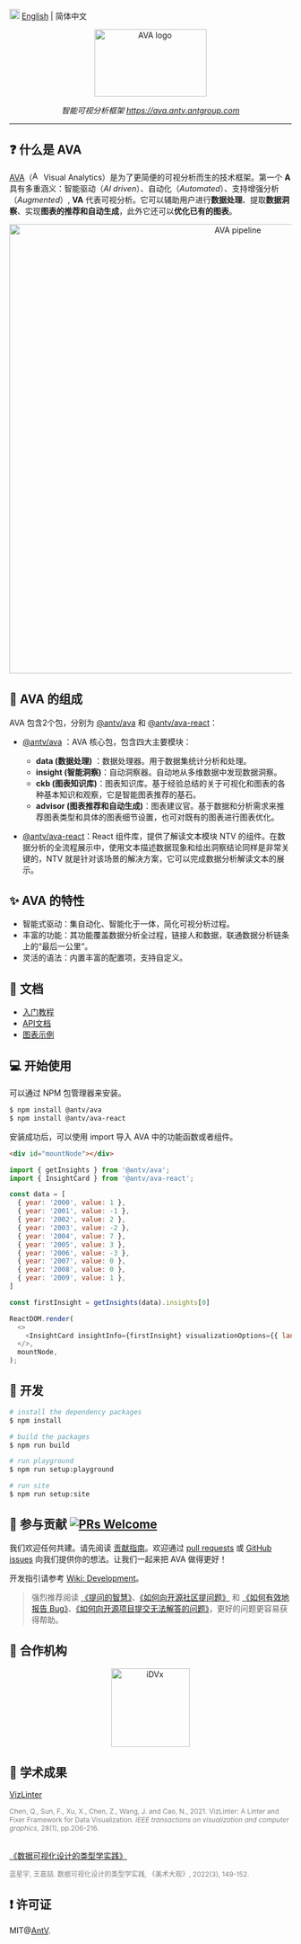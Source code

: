 <img src="https://gw.alipayobjects.com/zos/antfincdn/R8sN%24GNdh6/language.svg" width="18"> [English](./README.md) | 简体中文

<div align="center">
  <img width="200" height="120" src="https://mdn.alipayobjects.com/huamei_qa8qxu/afts/img/A*yOHIQ48aRwgAAAAAAAAAAAAADmJ7AQ/original" alt="AVA logo">
</div>

<div align="center">

<i>智能可视分析框架</i>
<i><a href="https://ava.antv.antgroup.com/"><https://ava.antv.antgroup.com></a></i>

</div>

----

## ❓ 什么是 AVA

[AVA](https://github.com/antvis/AVA)（<img src="https://mdn.alipayobjects.com/huamei_qa8qxu/afts/img/A*QzIsSrfsCW0AAAAAAAAAAAAADmJ7AQ/original" width="16" alt="AVA examples"> Visual Analytics）是为了更简便的可视分析而生的技术框架。第一个 **A** 具有多重涵义：智能驱动（*AI driven*）、自动化（*Automated*）、支持增强分析（*Augmented*）, **VA** 代表可视分析。它可以辅助用户进行**数据处理**、提取**数据洞察**、实现**图表的推荐和自动生成**，此外它还可以**优化已有的图表**。
<br />

<div align="center">
  <img width="800" src="https://mdn.alipayobjects.com/huamei_kjfwsg/afts/img/A*wpo3RpdULnAAAAAAAAAAAAAADvmcAQ/original" alt="AVA pipeline">
</div>

## 📁 AVA 的组成

AVA 包含2个包，分别为 [@antv/ava](https://www.npmjs.com/package/@antv/ava) 和 [@antv/ava-react](https://www.npmjs.com/package/@antv/ava-react)：

* [@antv/ava](https://www.npmjs.com/package/@antv/ava) ：AVA 核心包，包含四大主要模块：
  * **data (数据处理)** ：数据处理器。用于数据集统计分析和处理。
  * **insight (智能洞察)**：自动洞察器。自动地从多维数据中发现数据洞察。
  * **ckb (图表知识库)**：图表知识库。基于经验总结的关于可视化和图表的各种基本知识和观察，它是智能图表推荐的基石。
  * **advisor (图表推荐和自动生成)**：图表建议官。基于数据和分析需求来推荐图表类型和具体的图表细节设置，也可对既有的图表进行图表优化。

* [@antv/ava-react](https://www.npmjs.com/package/@antv/ava-react)：React 组件库，提供了解读文本模块 NTV 的组件。在数据分析的全流程展示中，使用文本描述数据现象和给出洞察结论同样是非常关键的，NTV 就是针对该场景的解决方案，它可以完成数据分析解读文本的展示。

## ✨ AVA 的特性

* 智能式驱动：集自动化、智能化于一体，简化可视分析过程。
* 丰富的功能：其功能覆盖数据分析全过程，链接人和数据，联通数据分析链条上的“最后一公里”。
* 灵活的语法：内置丰富的配置项，支持自定义。

## 📑 文档

* <a href='https://ava.antv.antgroup.com/guide/intro' target='_blank'>入门教程</a>
* <a href='https://ava.antv.antgroup.com/api/ckb/ckb' target='_blank'>API文档</a>
* <a href='https://ava.antv.antgroup.com/examples' target='_blank'>图表示例</a>

## 💻 开始使用

可以通过 NPM 包管理器来安装。

```bash
$ npm install @antv/ava
$ npm install @antv/ava-react
```

安装成功后，可以使用 import 导入 AVA 中的功能函数或者组件。

```html
<div id="mountNode"></div>
```

```js
import { getInsights } from '@antv/ava';
import { InsightCard } from '@antv/ava-react';

const data = [
  { year: '2000', value: 1 },
  { year: '2001', value: -1 },
  { year: '2002', value: 2 },
  { year: '2003', value: -2 },
  { year: '2004', value: 7 },
  { year: '2005', value: 3 },
  { year: '2006', value: -3 },
  { year: '2007', value: 0 },
  { year: '2008', value: 0 },
  { year: '2009', value: 1 },
]

const firstInsight = getInsights(data).insights[0]

ReactDOM.render(
  <>
    <InsightCard insightInfo={firstInsight} visualizationOptions={{ lang: 'zh-CN' }} />
  </>,
  mountNode,
);
```

## 🔧 开发

```bash
# install the dependency packages 
$ npm install

# build the packages
$ npm run build

# run playground
$ npm run setup:playground

# run site
$ npm run setup:site
```



## 👥 参与贡献 [![PRs Welcome](https://img.shields.io/badge/PRs-welcome-brightgreen.svg?style=flat-square)](http://makeapullrequest.com)

我们欢迎任何共建。请先阅读 [贡献指南](./CONTRIBUTING.zh-CN.md)。欢迎通过 [pull requests](https://github.com/antvis/AVA/pulls) 或 [GitHub issues](https://github.com/antvis/AVA/issues) 向我们提供你的想法。让我们一起来把 AVA 做得更好！

开发指引请参考 [Wiki: Development](https://github.com/antvis/AVA/wiki/Development)。

> 强烈推荐阅读 [《提问的智慧》](https://github.com/ryanhanwu/How-To-Ask-Questions-The-Smart-Way)、[《如何向开源社区提问题》](https://github.com/seajs/seajs/issues/545) 和 [《如何有效地报告 Bug》](http://www.chiark.greenend.org.uk/%7Esgtatham/bugs-cn.html)、[《如何向开源项目提交无法解答的问题》](https://zhuanlan.zhihu.com/p/25795393)，更好的问题更容易获得帮助。

## 🏫 合作机构

<div align="center">
  <a href="https://idvxlab.com/"><img src="https://gw.alipayobjects.com/zos/antfincdn/rxgntN5msN/idvx.png" alt="iDVx" width="140" align="middle" hspace="20"></a>
</div>

## 📜 学术成果

[VizLinter](https://vegalite-linter.idvxlab.com/)

<div style="font-size: 12px; color: grey">
Chen, Q., Sun, F., Xu, X., Chen, Z., Wang, J. and Cao, N., 2021. VizLinter: A Linter and Fixer Framework for Data Visualization. <i>IEEE transactions on visualization and computer graphics</i>, 28(1), pp.206-216.
</div>
<br>

[《数据可视化设计的类型学实践》](https://www.cnki.com.cn/Article/CJFDTotal-MSDG202203021.htm)

<div style="font-size: 12px; color: grey">
蓝星宇, 王嘉喆. 数据可视化设计的类型学实践, 《美术大观》, 2022(3), 149-152.
</div>

## ❗ 许可证

MIT@[AntV](https://github.com/antvis).
